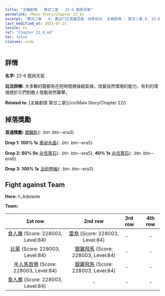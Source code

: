 ```yaml
---
title: "主線劇情 - 第廿二章 - 22-6 龍與天氣"
permalink: /Main Story/Chapter 22_6/
excerpt: "第廿二章 - 6. 魔法门之英雄无敌：战争纪元  主線劇情 - 第廿二章_6. 22-6 龍與天氣"
last_modified_at: 2021-07-21
locale: cn
ref: "Chapter 22_6.md"
toc: false
classes: wide
---
```


## 詳情

 **名字:** 22-6 龍與天氣

 **玩法詳解:** 大多數的龍都有在短時間裡操縱氣候，改變自然環境的能力，有利的環境便於它們對敵人發動突然襲擊。

 **Related to:** [主線劇情 第廿二章](/cn/Main Story/Chapter 22/)

## 掉落獎勵

 **首通獎勵:** [銀鑰匙](/cn/Items/con_693/){: .btn .btn--era3}

 **Drop 1:** **100% 1x** [奧祕水晶](/cn/Items/mat_80/){: .btn .btn--era5}

 **Drop 2:** **60% 0x** [永恆寶石](/cn/Items/mat_72/){: .btn .btn--era5}, **40% 1x** [永恆寶石](/cn/Items/mat_72/){: .btn .btn--era5}

 **Drop 3:** **100% 1x** [法術卷軸](/cn/Items/con_694/){: .btn .btn--era3}


## Fight against Team
 **Hero:** h_Adelaide

 **Team:**


  | 1st row | 2nd row | 3rd row | 4th row |
  |:----:|:----:|:----|:----:|
  | [食人魔](/cn/units/Ogre/) (Score: 228003, Level:84)  | [雷鳥](/cn/units/Roc/) (Score: 228003, Level:84)  | - | - |
  | [比蒙](/cn/units/Behemoth/) (Score: 228003, Level:84)  | [銀翼飛馬](/cn/units/Pegasus/) (Score: 228003, Level:84)  | - | - |
  | [半人馬首領](/cn/units/Centaur/) (Score: 228003, Level:84)  | [銀翼飛馬](/cn/units/Pegasus/) (Score: 228003, Level:84)  | - | - |
  | [食人魔](/cn/units/Ogre/) (Score: 228003, Level:84)  | - | - | - |


